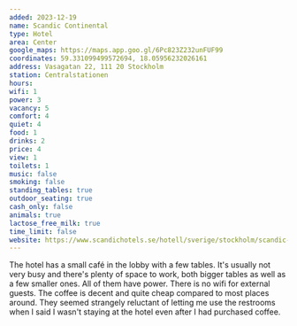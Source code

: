 ```yaml
---
added: 2023-12-19
name: Scandic Continental
type: Hotel
area: Center
google_maps: https://maps.app.goo.gl/6Pc823Z232unFUF99
coordinates: 59.331099499572694, 18.05956232026161
address: Vasagatan 22, 111 20 Stockholm
station: Centralstationen
hours:
wifi: 1
power: 3
vacancy: 5
comfort: 4
quiet: 4
food: 1
drinks: 2
price: 4
view: 1
toilets: 1
music: false
smoking: false
standing_tables: true
outdoor_seating: true
cash_only: false
animals: true
lactose_free_milk: true
time_limit: false
website: https://www.scandichotels.se/hotell/sverige/stockholm/scandic-continental
---
```


The hotel has a small café in the lobby with a few tables. It's usually not very busy and there's plenty of space to work, both bigger tables as well as a few smaller ones. All of them have power. There is no wifi for external guests. The coffee is decent and quite cheap compared to most places around. They seemed strangely reluctant of letting me use the restrooms when I said I wasn't staying at the hotel even after I had purchased coffee.
